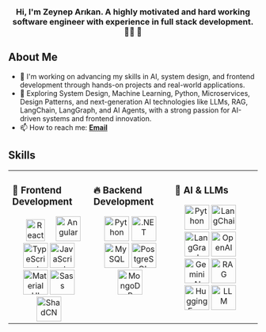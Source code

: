 ### <div align="center">Hi, I'm Zeynep Arıkan. A highly motivated and hard working software engineer with experience in full stack development. 👩‍💻 🚀</div>


## About Me
- 🔭 I'm working on advancing my skills in AI, system design, and frontend development through hands-on projects and real-world applications.
- 🌱 Exploring System Design, Machine Learning, Python, Microservices, Design Patterns, and next-generation AI technologies like LLMs, RAG, LangChain, LangGraph, and AI Agents, with a strong passion for AI-driven systems and frontend innovation.
- 📫 How to reach me: **[Email](mailto:zeyneparikan0650@gmail.com)**



## Skills
<table><tr><td valign="top" width="33%">

### 🌟 **Frontend Development**
<div align="center">
  <a href="https://reactjs.org/" target="_blank"><img src="https://profilinator.rishav.dev/skills-assets/react-original-wordmark.svg" alt="React" height="50%"/></a>
  <a href="https://angular.io/" target="_blank"><img src="https://profilinator.rishav.dev/skills-assets/angularjs-original.svg" alt="Angular" height="50"/></a>
  <a href="https://www.typescriptlang.org/" target="_blank"><img src="https://profilinator.rishav.dev/skills-assets/typescript-original.svg" alt="TypeScript" height="50"/></a>
  <a href="https://www.javascript.com/" target="_blank"><img src="https://profilinator.rishav.dev/skills-assets/javascript-original.svg" alt="JavaScript" height="50"/></a>
  <a href="https://mui.com/" target="_blank"><img src="https://profilinator.rishav.dev/skills-assets/mui.png" alt="Material UI" height="50"/></a>
  <a href="https://sass-lang.com/" target="_blank"><img src="https://profilinator.rishav.dev/skills-assets/sass-original.svg" alt="Sass" height="50"/></a>
  <a href="https://ui.shadcn.com/" target="_blank"><img src="https://ui.shadcn.com/apple-touch-icon.png" alt="ShadCN" height="50"/></a>
</div>
</td><td valign="top" width="33%">

### 🔥 **Backend Development**
<div align="center">
  <a href="https://www.python.org/" target="_blank"><img src="https://profilinator.rishav.dev/skills-assets/python-original.svg" alt="Python" height="50"/></a>
  <a href="https://dotnet.microsoft.com/" target="_blank"><img src="https://profilinator.rishav.dev/skills-assets/dot-net-original-wordmark.svg" alt=".NET" height="50"/></a>
  <a href="https://www.mysql.com/" target="_blank"><img src="https://profilinator.rishav.dev/skills-assets/mysql-original-wordmark.svg" alt="MySQL" height="50"/></a>
  <a href="https://www.postgresql.org/" target="_blank"><img src="https://profilinator.rishav.dev/skills-assets/postgresql-original-wordmark.svg" alt="PostgreSQL" height="50"/></a>
  <a href="https://www.mongodb.com/" target="_blank"><img src="https://profilinator.rishav.dev/skills-assets/mongodb-original-wordmark.svg" alt="MongoDB" height="50"/></a>
</div>

</td><td valign="top" width="33%">

### 🤖 **AI & LLMs**
<div align="center">
  <a href="https://python.org/" target="_blank"><img src="https://profilinator.rishav.dev/skills-assets/python-original.svg" alt="Python" height="50"/></a>
  <a href="https://www.langchain.com/" target="_blank"><img src="https://newrelic.com/sites/default/files/styles/medium/public/quickstarts/images/icons/langchain--logo.png?itok=JPlfUXXw" alt="LangChain" height="50"/></a>
  <a href="https://www.langgraph.com/" target="_blank"><img src="https://assets.datacamp.com/production/repositories/6773/datasets/8b56faeb095c39785da93e3584af5b46e15b7842/LangGraph_icon.png" alt="LangGraph" height="50"/></a>
  <a href="https://openai.com/" target="_blank"><img src="https://static-00.iconduck.com/assets.00/openai-icon-2021x2048-4rpe5x7n.png" alt="OpenAI" height="50"/></a>
  <a href="https://ai.google.dev/" target="_blank"><img src="https://img.freepik.com/premium-vector/gemini-logo-icon_1273375-853.jpg" alt="Gemini AI" height="50"/></a>
  <a href="https://github.com/hwchase17/rag" target="_blank"><img src="https://styles.redditmedia.com/t5_4wxz5h/styles/communityIcon_0doymzw2usjd1.png" alt="RAG" height="50"/></a>
   <a href="https://huggingface.co/" target="_blank"><img src="https://huggingface.co/front/assets/huggingface_logo-noborder.svg" alt="Hugging Face" height="50"/></a>
  <a href="https://github.com/hwchase17/rag" target="_blank"><img src="https://t4.ftcdn.net/jpg/07/56/11/69/360_F_756116963_MKdL7O7BKH1ZHicpGXHd9ys9xDMhkGr2.jpg" alt="LLM" height="50"/></a>
</div>
</td><td valign="top" width="33%">


<!--
**Zeynep-Arikan/Zeynep-Arikan** is a ✨ _special_ ✨ repository because its `README.md` (this file) appears on your GitHub profile.

Here are some ideas to get you started:


- 👯 I’m looking to collaborate on ...
- 🤔 I’m looking for help with ...
- 💬 Ask me about ...
- 📫 How to reach me: ...
- 😄 Pronouns: ...
- ⚡ Fun fact: ...
-->
